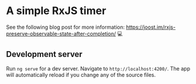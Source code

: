 # A simple RxJS timer
See the following blog post for more information: https://joost.im/rxjs-preserve-observable-state-after-completion/ 💻

## Development server

Run `ng serve` for a dev server. Navigate to `http://localhost:4200/`. The app will automatically reload if you change any of the source files.

